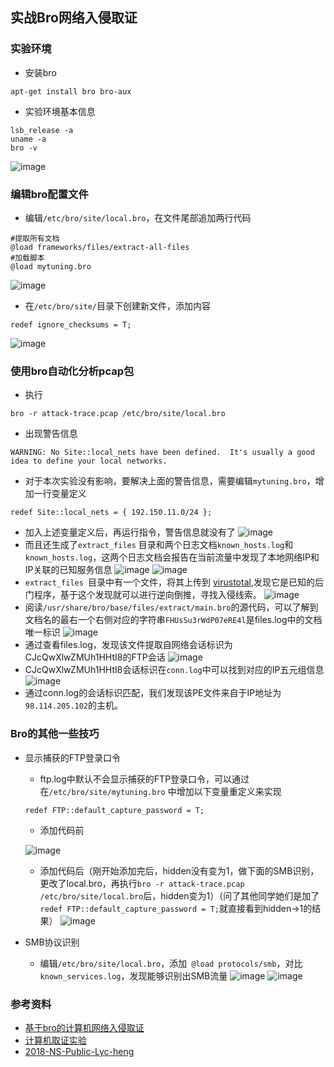 ## 实战Bro网络入侵取证
### 实验环境
- 安装bro
```
apt-get install bro bro-aux
``` 
- 实验环境基本信息
```
lsb_release -a
uname -a
bro -v
```
![image](https://github.com/CUCCS/2018-NS-Public-PWHL/blob/NS_chap0x12/picture/bro1.png)
### 编辑bro配置文件
- 编辑```/etc/bro/site/local.bro```，在文件尾部追加两行代码
```
#提取所有文档
@load frameworks/files/extract-all-files
#加载脚本
@load mytuning.bro
```
![image](https://github.com/CUCCS/2018-NS-Public-PWHL/blob/NS_chap0x12/picture/bro2.png)
- 在```/etc/bro/site/```目录下创建新文件，添加内容
```
redef ignore_checksums = T;
```
![image](https://github.com/CUCCS/2018-NS-Public-PWHL/blob/NS_chap0x12/picture/bro3.png)
### 使用bro自动化分析pcap包
- 执行
```
bro -r attack-trace.pcap /etc/bro/site/local.bro
```
- 出现警告信息
```
WARNING: No Site::local_nets have been defined.  It's usually a good idea to define your local networks.
```
- 对于本次实验没有影响，要解决上面的警告信息，需要编辑```mytuning.bro```，增加一行变量定义
```
redef Site::local_nets = { 192.150.11.0/24 };
```
- 加入上述变量定义后，再运行指令，警告信息就没有了
![image](https://github.com/CUCCS/2018-NS-Public-PWHL/blob/NS_chap0x12/picture/bro4.png)
- 而且还生成了```extract_files``` 目录和两个日志文档```known_hosts.log```和```known_hosts.log```，这两个日志文档会报告在当前流量中发现了本地网络IP和IP关联的已知服务信息
![image](https://github.com/CUCCS/2018-NS-Public-PWHL/blob/NS_chap0x12/picture/bro5.png)
![image](https://github.com/CUCCS/2018-NS-Public-PWHL/blob/NS_chap0x12/picture/bro6.png)
- ```extract_files ```目录中有一个文件，将其上传到
[virustotal](https://www.virustotal.com/#/home/upload),发现它是已知的后门程序，基于这个发现就可以进行逆向倒推，寻找入侵线索。
![image](https://github.com/CUCCS/2018-NS-Public-PWHL/blob/NS_chap0x12/picture/bro8.png)
- 阅读```/usr/share/bro/base/files/extract/main.bro```的源代码，可以了解到文档名的最右一个右侧对应的字符串```FHUsSu3rWdP07eRE4l```是files.log中的文档唯一标识
![image](https://github.com/CUCCS/2018-NS-Public-PWHL/blob/NS_chap0x12/picture/bro7.png)
- 通过查看files.log，发现该文件提取自网络会话标识为CJcQwXlwZMUh1HHtI8的FTP会话
![image](https://github.com/CUCCS/2018-NS-Public-PWHL/blob/NS_chap0x12/picture/bro9.png)
- CJcQwXlwZMUh1HHtI8会话标识在```conn.log```中可以找到对应的IP五元组信息
![image](https://github.com/CUCCS/2018-NS-Public-PWHL/blob/NS_chap0x12/picture/bro10.png)
- 通过conn.log的会话标识匹配，我们发现该PE文件来自于IP地址为```98.114.205.102```的主机。
### Bro的其他一些技巧
- 显示捕获的FTP登录口令
  - ftp.log中默认不会显示捕获的FTP登录口令，可以通过在```/etc/bro/site/mytuning.bro``` 中增加以下变量重定义来实现
  ```
  redef FTP::default_capture_password = T;
  ```
  - 添加代码前
  
  ![image](https://github.com/CUCCS/2018-NS-Public-PWHL/blob/NS_chap0x12/picture/bro11.png)
  - 添加代码后（刚开始添加完后，hidden没有变为1，做下面的SMB识别，更改了local.bro，再执行```bro -r attack-trace.pcap /etc/bro/site/local.bro```后，hidden变为1）（问了其他同学她们是加了```redef FTP::default_capture_password = T;```就直接看到hidden->1的结果）
  ![image](https://github.com/CUCCS/2018-NS-Public-PWHL/blob/NS_chap0x12/picture/bro12.png)
- SMB协议识别  
  - 编辑```/etc/bro/site/local.bro```，添加``` @load protocols/smb```，对比```known_services.log```，发现能够识别出SMB流量
  ![image](https://github.com/CUCCS/2018-NS-Public-PWHL/blob/NS_chap0x12/picture/bro13.png)
  ![image](https://github.com/CUCCS/2018-NS-Public-PWHL/blob/NS_chap0x12/picture/bro14.png)
### 参考资料
- [基于bro的计算机网络入侵取证](https://hk.saowen.com/a/97a775209136d0955c5d4a6476ff88658207066ca5a1d94e63baffb024626619)
- [计算机取证实验](https://sec.cuc.edu.cn/huangwei/textbook/ns/chap0x12/exp.html)
- [2018-NS-Public-Lyc-heng](https://github.com/CUCCS/2018-NS-Public-Lyc-heng/blob/ns_chap0x12/ns_chap0x12/%E5%AE%9E%E9%AA%8C%E6%8A%A5%E5%91%8A.md)
